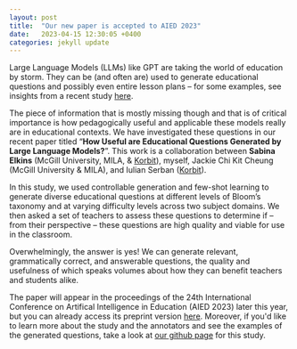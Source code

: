 ```yaml
---
layout: post
title:  "Our new paper is accepted to AIED 2023"
date:   2023-04-15 12:30:05 +0400
categories: jekyll update
---
```


Large Language Models (LLMs) like GPT are taking the world of education by storm. 
They can be (and often are) used to generate educational questions and possibly even entire lesson plans – for some examples, see insights from a recent study [here](https://www.fastcompany.com/90860133/teachers-use-chatgpt-more-than-students-a-study-finds).

The piece of information that is mostly missing though and that is of critical importance is how pedagogically useful and applicable these models really are in educational contexts. 
We have investigated these questions in our recent paper titled “**How Useful are Educational Questions Generated by Large Language Models?**”. 
This work is a collaboration between **Sabina Elkins** (McGill University, MILA, & [Korbit](https://www.korbit.ai)), myself, 
Jackie Chi Kit Cheung (McGill University & MILA), and Iulian Serban ([Korbit](https://www.korbit.ai)).

In this study, we used controllable generation and few-shot learning to generate diverse educational questions at different levels of Bloom’s taxonomy and at varying difficulty levels across two subject domains. 
We then asked a set of teachers to assess these questions to determine if – from their perspective – these questions are high quality and viable for use in the classroom.

Overwhelmingly, the answer is yes! 
We can generate relevant, grammatically correct, and answerable questions, the quality and usefulness of which speaks volumes about how they can benefit teachers and students alike.

The paper will appear in the proceedings of the 24th International Conference on Artifical Intelligence in Education (AIED 2023) later this year, 
but you can already access its preprint version [here](https://arxiv.org/pdf/2304.06638.pdf). 
Moreover, if you'd like to learn more about the study and the annotators and see the examples of the generated questions, take a look at [our github page](https://github.com/sabina-elkins/educational_CQG) for this study.
